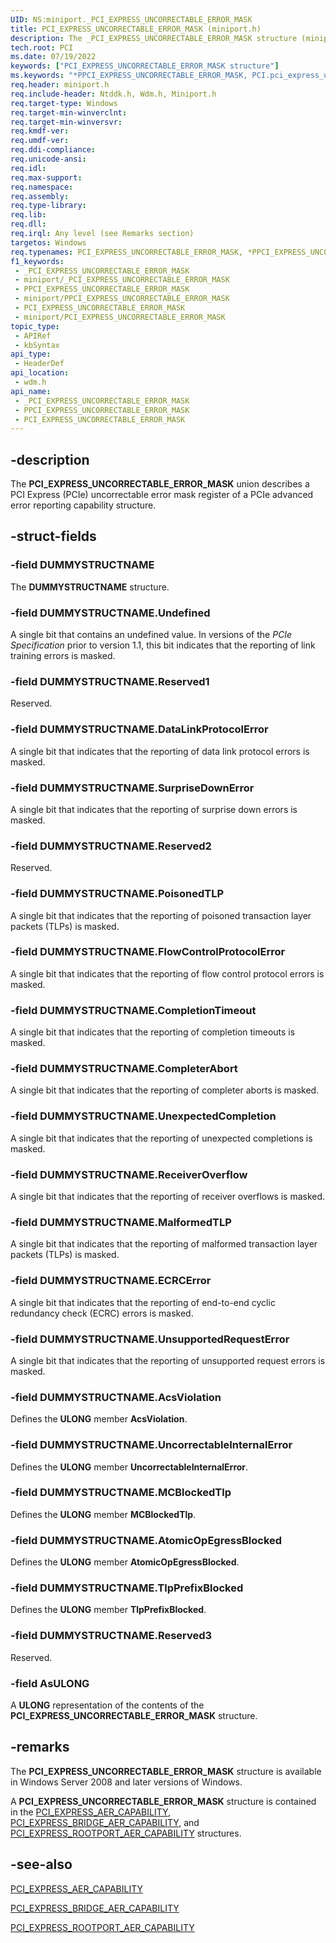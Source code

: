 ```yaml
---
UID: NS:miniport._PCI_EXPRESS_UNCORRECTABLE_ERROR_MASK
title: PCI_EXPRESS_UNCORRECTABLE_ERROR_MASK (miniport.h)
description: The _PCI_EXPRESS_UNCORRECTABLE_ERROR_MASK structure (miniport.h) describes a PCI Express (PCIe) uncorrectable error mask register.
tech.root: PCI
ms.date: 07/19/2022
keywords: ["PCI_EXPRESS_UNCORRECTABLE_ERROR_MASK structure"]
ms.keywords: "*PPCI_EXPRESS_UNCORRECTABLE_ERROR_MASK, PCI.pci_express_uncorrectable_error_mask, PCI_EXPRESS_UNCORRECTABLE_ERROR_MASK, PCI_EXPRESS_UNCORRECTABLE_ERROR_MASK union [Buses], PPCI_EXPRESS_UNCORRECTABLE_ERROR_MASK, PPCI_EXPRESS_UNCORRECTABLE_ERROR_MASK union pointer [Buses], _PCI_EXPRESS_UNCORRECTABLE_ERROR_MASK, pci_struct_309db853-f6d7-4f88-9a73-861d63a1e927.xml, wdm/PCI_EXPRESS_UNCORRECTABLE_ERROR_MASK, wdm/PPCI_EXPRESS_UNCORRECTABLE_ERROR_MASK"
req.header: miniport.h
req.include-header: Ntddk.h, Wdm.h, Miniport.h
req.target-type: Windows
req.target-min-winverclnt: 
req.target-min-winversvr: 
req.kmdf-ver: 
req.umdf-ver: 
req.ddi-compliance: 
req.unicode-ansi: 
req.idl: 
req.max-support: 
req.namespace: 
req.assembly: 
req.type-library: 
req.lib: 
req.dll: 
req.irql: Any level (see Remarks section)
targetos: Windows
req.typenames: PCI_EXPRESS_UNCORRECTABLE_ERROR_MASK, *PPCI_EXPRESS_UNCORRECTABLE_ERROR_MASK
f1_keywords:
 - _PCI_EXPRESS_UNCORRECTABLE_ERROR_MASK
 - miniport/_PCI_EXPRESS_UNCORRECTABLE_ERROR_MASK
 - PPCI_EXPRESS_UNCORRECTABLE_ERROR_MASK
 - miniport/PPCI_EXPRESS_UNCORRECTABLE_ERROR_MASK
 - PCI_EXPRESS_UNCORRECTABLE_ERROR_MASK
 - miniport/PCI_EXPRESS_UNCORRECTABLE_ERROR_MASK
topic_type:
 - APIRef
 - kbSyntax
api_type:
 - HeaderDef
api_location:
 - wdm.h
api_name:
 - _PCI_EXPRESS_UNCORRECTABLE_ERROR_MASK
 - PPCI_EXPRESS_UNCORRECTABLE_ERROR_MASK
 - PCI_EXPRESS_UNCORRECTABLE_ERROR_MASK
---
```


## -description

The **PCI_EXPRESS_UNCORRECTABLE_ERROR_MASK** union describes a PCI Express (PCIe) uncorrectable error mask register of a PCIe advanced error reporting capability structure.

## -struct-fields

### -field DUMMYSTRUCTNAME

The **DUMMYSTRUCTNAME** structure.

### -field DUMMYSTRUCTNAME.Undefined

A single bit that contains an undefined value. In versions of the *PCIe Specification* prior to version 1.1, this bit indicates that the reporting of link training errors is masked.

### -field DUMMYSTRUCTNAME.Reserved1

Reserved.

### -field DUMMYSTRUCTNAME.DataLinkProtocolError

A single bit that indicates that the reporting of data link protocol errors is masked.

### -field DUMMYSTRUCTNAME.SurpriseDownError

A single bit that indicates that the reporting of surprise down errors is masked.

### -field DUMMYSTRUCTNAME.Reserved2

Reserved.

### -field DUMMYSTRUCTNAME.PoisonedTLP

A single bit that indicates that the reporting of poisoned transaction layer packets (TLPs) is masked.

### -field DUMMYSTRUCTNAME.FlowControlProtocolError

A single bit that indicates that the reporting of flow control protocol errors is masked.

### -field DUMMYSTRUCTNAME.CompletionTimeout

A single bit that indicates that the reporting of completion timeouts is masked.

### -field DUMMYSTRUCTNAME.CompleterAbort

A single bit that indicates that the reporting of completer aborts is masked.

### -field DUMMYSTRUCTNAME.UnexpectedCompletion

A single bit that indicates that the reporting of unexpected completions is masked.

### -field DUMMYSTRUCTNAME.ReceiverOverflow

A single bit that indicates that the reporting of receiver overflows is masked.

### -field DUMMYSTRUCTNAME.MalformedTLP

A single bit that indicates that the reporting of malformed transaction layer packets (TLPs) is masked.

### -field DUMMYSTRUCTNAME.ECRCError

A single bit that indicates that the reporting of end-to-end cyclic redundancy check (ECRC) errors is masked.

### -field DUMMYSTRUCTNAME.UnsupportedRequestError

A single bit that indicates that the reporting of unsupported request errors is masked.

### -field DUMMYSTRUCTNAME.AcsViolation

Defines the **ULONG** member **AcsViolation**.

### -field DUMMYSTRUCTNAME.UncorrectableInternalError

Defines the **ULONG** member **UncorrectableInternalError**.

### -field DUMMYSTRUCTNAME.MCBlockedTlp

Defines the **ULONG** member **MCBlockedTlp**.

### -field DUMMYSTRUCTNAME.AtomicOpEgressBlocked

Defines the **ULONG** member **AtomicOpEgressBlocked**.

### -field DUMMYSTRUCTNAME.TlpPrefixBlocked

Defines the **ULONG** member **TlpPrefixBlocked**.

### -field DUMMYSTRUCTNAME.Reserved3

Reserved.

### -field AsULONG

A **ULONG** representation of the contents of the **PCI_EXPRESS_UNCORRECTABLE_ERROR_MASK** structure.

## -remarks

The **PCI_EXPRESS_UNCORRECTABLE_ERROR_MASK** structure is available in Windows Server 2008 and later versions of Windows.

A **PCI_EXPRESS_UNCORRECTABLE_ERROR_MASK** structure is contained in the [PCI_EXPRESS_AER_CAPABILITY](../wdm/ns-wdm-_pci_express_aer_capability.md), [PCI_EXPRESS_BRIDGE_AER_CAPABILITY](../wdm/ns-wdm-_pci_express_bridge_aer_capability.md), and [PCI_EXPRESS_ROOTPORT_AER_CAPABILITY](../wdm/ns-wdm-_pci_express_rootport_aer_capability.md) structures.

## -see-also

[PCI_EXPRESS_AER_CAPABILITY](../wdm/ns-wdm-_pci_express_aer_capability.md)

[PCI_EXPRESS_BRIDGE_AER_CAPABILITY](../wdm/ns-wdm-_pci_express_bridge_aer_capability.md)

[PCI_EXPRESS_ROOTPORT_AER_CAPABILITY](../wdm/ns-wdm-_pci_express_rootport_aer_capability.md)
